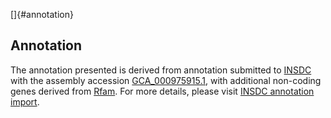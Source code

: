 []{#annotation}

Annotation
----------

The annotation presented is derived from annotation submitted to
[INSDC](http://www.insdc.org) with the assembly accession
[GCA\_000975915.1](http://www.ebi.ac.uk/ena/data/view/GCA_000975915.1),
with additional non-coding genes derived from
[Rfam](http://rfam.xfam.org/). For more details, please visit [INSDC
annotation
import](http://ensemblgenomes.org/info/data/insdc_annotation).

